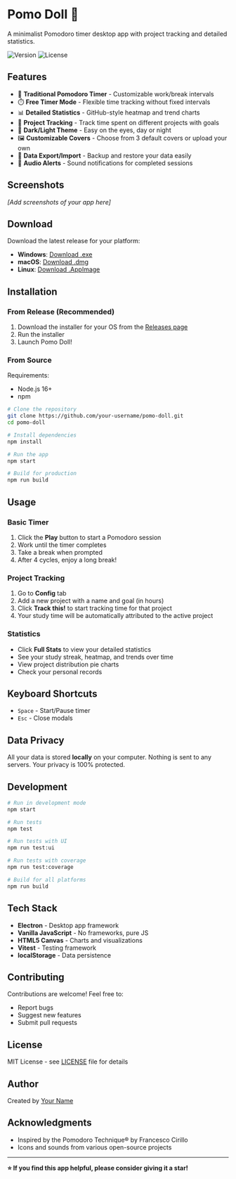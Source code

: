 # Pomo Doll 🎀

A minimalist Pomodoro timer desktop app with project tracking and detailed statistics.

![Version](https://img.shields.io/badge/version-1.0-blue.svg)
![License](https://img.shields.io/badge/license-MIT-green.svg)

## Features

- 🍅 **Traditional Pomodoro Timer** - Customizable work/break intervals
- ⏱️ **Free Timer Mode** - Flexible time tracking without fixed intervals
- 📊 **Detailed Statistics** - GitHub-style heatmap and trend charts
- 📁 **Project Tracking** - Track time spent on different projects with goals
- 🌙 **Dark/Light Theme** - Easy on the eyes, day or night
- 🖼️ **Customizable Covers** - Choose from 3 default covers or upload your own
- 💾 **Data Export/Import** - Backup and restore your data easily
- 🔔 **Audio Alerts** - Sound notifications for completed sessions

## Screenshots

*[Add screenshots of your app here]*

## Download

Download the latest release for your platform:

- **Windows**: [Download .exe](https://github.com/your-username/pomo-doll/releases)
- **macOS**: [Download .dmg](https://github.com/your-username/pomo-doll/releases)
- **Linux**: [Download .AppImage](https://github.com/your-username/pomo-doll/releases)

## Installation

### From Release (Recommended)

1. Download the installer for your OS from the [Releases page](https://github.com/your-username/pomo-doll/releases)
2. Run the installer
3. Launch Pomo Doll!

### From Source

Requirements:
- Node.js 16+
- npm

```bash
# Clone the repository
git clone https://github.com/your-username/pomo-doll.git
cd pomo-doll

# Install dependencies
npm install

# Run the app
npm start

# Build for production
npm run build
```

## Usage

### Basic Timer
1. Click the **Play** button to start a Pomodoro session
2. Work until the timer completes
3. Take a break when prompted
4. After 4 cycles, enjoy a long break!

### Project Tracking
1. Go to **Config** tab
2. Add a new project with a name and goal (in hours)
3. Click **Track this!** to start tracking time for that project
4. Your study time will be automatically attributed to the active project

### Statistics
- Click **Full Stats** to view your detailed statistics
- See your study streak, heatmap, and trends over time
- View project distribution pie charts
- Check your personal records

## Keyboard Shortcuts

- `Space` - Start/Pause timer
- `Esc` - Close modals

## Data Privacy

All your data is stored **locally** on your computer. Nothing is sent to any servers. Your privacy is 100% protected.

## Development

```bash
# Run in development mode
npm start

# Run tests
npm test

# Run tests with UI
npm run test:ui

# Run tests with coverage
npm run test:coverage

# Build for all platforms
npm run build
```

## Tech Stack

- **Electron** - Desktop app framework
- **Vanilla JavaScript** - No frameworks, pure JS
- **HTML5 Canvas** - Charts and visualizations
- **Vitest** - Testing framework
- **localStorage** - Data persistence

## Contributing

Contributions are welcome! Feel free to:

- Report bugs
- Suggest new features
- Submit pull requests

## License

MIT License - see [LICENSE](LICENSE) file for details

## Author

Created by [Your Name](https://bit.ly/4hnt9le)

## Acknowledgments

- Inspired by the Pomodoro Technique® by Francesco Cirillo
- Icons and sounds from various open-source projects

---

**⭐ If you find this app helpful, please consider giving it a star!**
